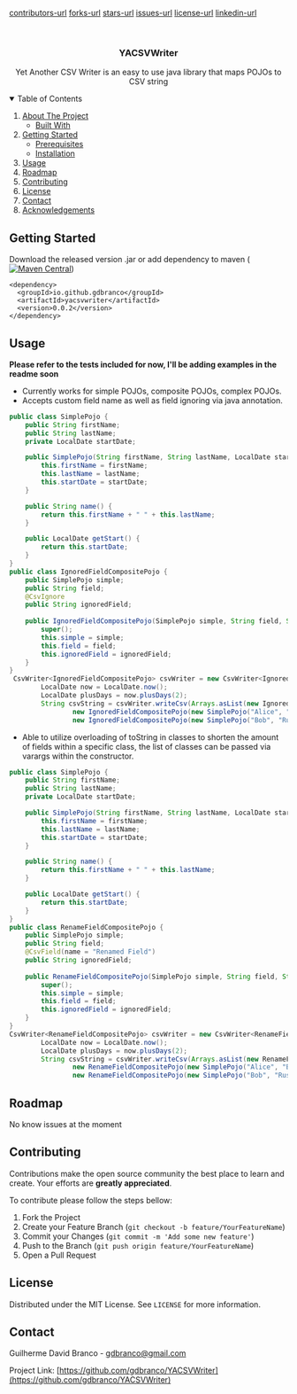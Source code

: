 [contributors-url]
[forks-url]
[stars-url]
[issues-url]
[license-url]
[linkedin-url]

<br />
<p align="center">

  <h3 align="center">YACSVWriter</h3>

  <p align="center">
    Yet Another CSV Writer is an easy to use java library that maps POJOs to CSV string
    <br />
  </p>
</p>

<!-- TABLE OF CONTENTS -->
<details open="open">
  <summary>Table of Contents</summary>
  <ol>
    <li>
      <a href="#about-the-project">About The Project</a>
      <ul>
        <li><a href="#built-with">Built With</a></li>
      </ul>
    </li>
    <li>
      <a href="#getting-started">Getting Started</a>
      <ul>
        <li><a href="#prerequisites">Prerequisites</a></li>
        <li><a href="#installation">Installation</a></li>
      </ul>
    </li>
    <li><a href="#usage">Usage</a></li>
    <li><a href="#roadmap">Roadmap</a></li>
    <li><a href="#contributing">Contributing</a></li>
    <li><a href="#license">License</a></li>
    <li><a href="#contact">Contact</a></li>
    <li><a href="#acknowledgements">Acknowledgements</a></li>
  </ol>
</details>

## Getting Started

Download the released version .jar or add dependency to maven ([![Maven Central](https://img.shields.io/maven-central/v/io.github.gdbranco/yacsvwriter.svg?label=Maven%20Central)](https://search.maven.org/search?q=g:%22io.github.gdbranco%22%20AND%20a:%22yacsvwriter%22))

```
<dependency>
  <groupId>io.github.gdbranco</groupId>
  <artifactId>yacsvwriter</artifactId>
  <version>0.0.2</version>
</dependency>
```

## Usage

**Please refer to the tests included for now, I'll be adding examples in the readme soon**

* Currently works for simple POJOs, composite POJOs, complex POJOs.
* Accepts custom field name as well as field ignoring via java annotation.
```java
public class SimplePojo {
	public String firstName;
    public String lastName;
    private LocalDate startDate;

    public SimplePojo(String firstName, String lastName, LocalDate startDate) {
        this.firstName = firstName;
        this.lastName = lastName;
        this.startDate = startDate;
    }

    public String name() {
        return this.firstName + " " + this.lastName;
    }

    public LocalDate getStart() {
        return this.startDate;
    }
}
public class IgnoredFieldCompositePojo {
	public SimplePojo simple;
	public String field;
	@CsvIgnore
	public String ignoredField;
	
	public IgnoredFieldCompositePojo(SimplePojo simple, String field, String ignoredField) {
		super();
		this.simple = simple;
		this.field = field;
		this.ignoredField = ignoredField;
	}
}
 CsvWriter<IgnoredFieldCompositePojo> csvWriter = new CsvWriter<IgnoredFieldCompositePojo>();
    	LocalDate now = LocalDate.now();
    	LocalDate plusDays = now.plusDays(2);
		String csvString = csvWriter.writeCsv(Arrays.asList(new IgnoredFieldCompositePojo[] {
    			new IgnoredFieldCompositePojo(new SimplePojo("Alice", "Bennett", now), "firstRowField", "firstRowIgnoredField"),
    			new IgnoredFieldCompositePojo(new SimplePojo("Bob", "Russell", plusDays), "secondRowField", "secondRowIgnoredField")}));
```
* Able to utilize overloading of toString in classes to shorten the amount of fields within a specific class, the list of classes can be passed via varargs within the constructor.
```java
public class SimplePojo {
	public String firstName;
    public String lastName;
    private LocalDate startDate;

    public SimplePojo(String firstName, String lastName, LocalDate startDate) {
        this.firstName = firstName;
        this.lastName = lastName;
        this.startDate = startDate;
    }

    public String name() {
        return this.firstName + " " + this.lastName;
    }

    public LocalDate getStart() {
        return this.startDate;
    }
}
public class RenameFieldCompositePojo {
	public SimplePojo simple;
	public String field;
	@CsvField(name = "Renamed Field")
	public String ignoredField;
	
	public RenameFieldCompositePojo(SimplePojo simple, String field, String ignoredField) {
		super();
		this.simple = simple;
		this.field = field;
		this.ignoredField = ignoredField;
	}
}
CsvWriter<RenameFieldCompositePojo> csvWriter = new CsvWriter<RenameFieldCompositePojo>();
    	LocalDate now = LocalDate.now();
    	LocalDate plusDays = now.plusDays(2);
		String csvString = csvWriter.writeCsv(Arrays.asList(new RenameFieldCompositePojo[] {
    			new RenameFieldCompositePojo(new SimplePojo("Alice", "Bennett", now), "firstRowField", "firstRowRenamedField"),
    			new RenameFieldCompositePojo(new SimplePojo("Bob", "Russell", plusDays), "secondRowField", "secondRowRenamedField")}));
```

## Roadmap

No know issues at the moment

## Contributing

Contributions make the open source community the best place to learn and create. Your efforts are **greatly appreciated**.

To contribute please follow the steps bellow:

1. Fork the Project
2. Create your Feature Branch (`git checkout -b feature/YourFeatureName`)
3. Commit your Changes (`git commit -m 'Add some new feature'`)
4. Push to the Branch (`git push origin feature/YourFeatureName`)
5. Open a Pull Request

## License

Distributed under the MIT License. See `LICENSE` for more information.

## Contact

Guilherme David Branco - gdbranco@gmail.com

Project Link: [https://github.com/gdbranco/YACSVWriter](https://github.com/gdbranco/YACSVWriter)

[contributors-url]: https://github.com/gdbranco/YACSVWriter/graphs/contributors
[forks-url]: https://github.com/gdbranco/YACSVWriter/network/members
[stars-url]: https://github.com/gdbranco/YACSVWriter/stargazers
[issues-url]: https://github.com/gdbranco/YACSVWriter/issues
[license-url]: https://github.com/gdbranco/YACSVWriter/blob/main/LICENSE
[linkedin-url]: https://www.linkedin.com/in/guilherme-david-branco-1b4a4b137/
